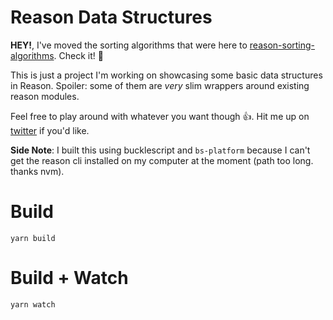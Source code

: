 # Reason Data Structures

**HEY!**, I've moved the sorting algorithms that were here to [reason-sorting-algorithms](https://github.com/JakeDawkins/reason-data-structures). Check it! 💯

This is just a project I'm working on showcasing some basic data structures in Reason. Spoiler: some of them are _very_ slim wrappers around existing reason modules.

Feel free to play around with whatever you want though 👍. Hit me up on [twitter](https://twitter.com/jakedawkins) if you'd like.

**Side Note**: I built this using bucklescript and `bs-platform` because I can't get the reason cli installed on my computer at the moment (path too long. thanks nvm).

# Build

```
yarn build
```

# Build + Watch

```
yarn watch
```